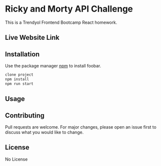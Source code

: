 # Ricky and Morty API Challenge
This is a Trendyol Frontend Bootcamp React homework.
## Live Website Link

## Installation

Use the package manager [npm](https://www.npmjs.com/) to install foobar.

```bash
clone project
npm install
npm run start
```

## Usage



## Contributing
Pull requests are welcome. For major changes, please open an issue first to discuss what you would like to change.


## License
No License


